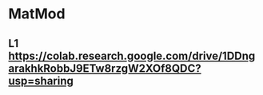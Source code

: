 # MatMod

## L1 https://colab.research.google.com/drive/1DDngarakhkRobbJ9ETw8rzgW2XOf8QDC?usp=sharing
